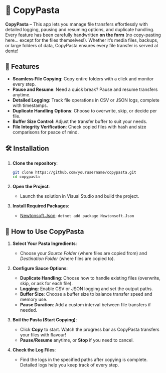 # 🍝 CopyPasta

**CopyPasta** – This app lets you manage file transfers effortlessly with detailed logging, pausing and resuming options, and duplicate handling. Every feature has been carefully handwritten **on the form** (no copy-pasting here... except for the files themselves!). Whether it’s media files, backups, or large folders of data, CopyPasta ensures every file transfer is served al dente!

## 🍜 Features

- **Seamless File Copying**: Copy entire folders with a click and monitor every step.
- **Pause and Resume**: Need a quick break? Pause and resume transfers anytime.
- **Detailed Logging**: Track file operations in CSV or JSON logs, complete with timestamps.
- **Duplicate Handling Options**: Choose to overwrite, skip, or decide per file.
- **Buffer Size Control**: Adjust the transfer buffer to suit your needs.
- **File Integrity Verification**: Check copied files with hash and size comparisons for peace of mind.

## 🛠 Installation

1. **Clone the repository**:
   ```bash
   git clone https://github.com/yourusername/copypasta.git
   cd copypasta

2. **Open the Project**:
   - Launch the solution in Visual Studio and build the project.

3. **Install Required Packages**:
   - [Newtonsoft.Json](https://www.nuget.org/packages/Newtonsoft.Json): `dotnet add package Newtonsoft.Json`

## 🍲 How to Use CopyPasta

1. **Select Your Pasta Ingredients**:
   - Choose your *Source Folder* (where files are copied from) and *Destination Folder* (where files are copied to).

2. **Configure Sauce Options**:
   - **Duplicate Handling**: Choose how to handle existing files (overwrite, skip, or ask for each file).
   - **Logging**: Enable CSV or JSON logging and set the output paths.
   - **Buffer Size**: Choose a buffer size to balance transfer speed and memory use.
   - **Pause Duration**: Add a custom interval between file transfers if needed.

3. **Boil the Pasta (Start Copying)**:
   - Click **Copy** to start. Watch the progress bar as CopyPasta transfers your files with flavour!
   - **Pause/Resume** anytime, or **Stop** if you need to cancel.

4. **Check the Log Files**:
   - Find the logs in the specified paths after copying is complete. Detailed logs help you keep track of every step.

